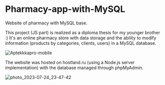 # Pharmacy-app-with-MySQL
Website of pharmacy with MySQL base.

This project (JS part) is realized as a diploma thesis for my younger brother :)
It's an online pharmacy store with data storage and the ability to modify information (products by categories, clients, users) in a MySQL database.

![Aptekkkapro-mobile](https://github.com/IShabarina/Pharmacy-app-with-MySQL/assets/81320062/6622ee36-35aa-41e2-9705-1be723329270)


The website was hosted on hostland.ru (using a Node.js server implementation) with the database managed through phpMyAdmin.

![photo_2023-07-24_23-47-42](https://github.com/IShabarina/Pharmacy-app-with-MySQL/assets/81320062/bdd89517-2bb3-4baa-9375-7c61c335caac)




